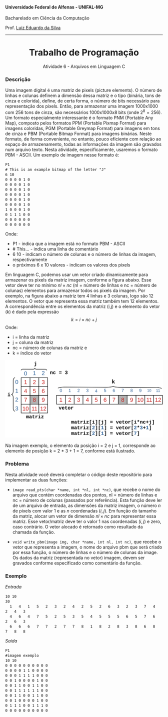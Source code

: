 #### Universidade Federal de Alfenas - UNIFAL-MG
Bacharelado em Ciência da Computação

Prof. [Luiz Eduardo da Silva](https://github.com/luizedsilva)

<hr>
<div align="center">
<h1>Trabalho de Programação</h1>
    <p>Atividade 6 - Arquivos em Linguagem C </p>
</div>

### Descrição

Uma imagem digital é uma matriz de pixels (picture elements). O número de linhas e colunas definem a dimensão dessa matriz e o tipo (binária, tons de cinza e colorida), define, de certa forma, o número de bits necessário para representação dos pixels. Então, para armazenar uma imagem 1000x1000 com 256 tons de cinza, são necessários 1000x1000x8 bits (onde $2^8 =256$).
Um formato especialmente interessante é o formato PNM (Portable Any Map), composto pelos formatos PPM (Portable Pixmap Format) para imagens coloridas, PGM (Portable Greymap Format) para imagens em tons de cinza e PBM (Portable Bitmap Format) para imagens binárias. Neste formato, de forma conveniente, no entanto, pouco eficiente com relação ao espaço de armazenamento, todas as informações da imagem são gravados num arquivo texto. Nesta atividade, especificamente, usaremos o formato PBM - ASCII. Um exemplo de imagem nesse formato é:

```
P1
# This is an example bitmap of the letter "J"
6 10
0 0 0 0 1 0
0 0 0 0 1 0
0 0 0 0 1 0
0 0 0 0 1 0
0 0 0 0 1 0
0 0 0 0 1 0
1 0 0 0 1 0
0 1 1 1 0 0
0 0 0 0 0 0
0 0 0 0 0 0
```
Onde:
* P1 - indica que a imagem está no formato PBM - ASCII
* \# This... - indica uma linha de comentário
* 6 10 - indicam o número de colunas e o número de linhas da imagem, respectivamente
* o próximos 6 x 10 valores - indicam os valores dos pixels

Em linguagem C, podemos usar um vetor criado dinamicamente para armazenar os pixels da matriz imagem, conforme a figura abaixo. Esse vetor deve ter no mínimo $nl \times nc$ (nl = número de linhas e nc = número de colunas) elementos para armazenar todos os pixels da imagem. Por exemplo, na figura abaixo a matriz tem 4 linhas e 3 colunas, logo são 12 elementos. O vetor que representa essa matriz também tem 12 elementos. A correspondência entre os elementos da matriz (i,j) e o elemento do vetor (k) é dado pela expressão $$ k = i \times nc + j $$ Onde:
* i = linha da matriz
* j = coluna da matriz
* nc = número de colunas da matriz e
* k = índice do vetor


![Representação Linear](representacaolinear.svg)

Na imagem exemplo, o elemento da posição i = 2 e j = 1, corresponde ao elemento de posição k = 2 * 3 + 1 = 7, conforme está ilustrado.

### Problema

Nesta atividade você deverá completar o código deste repositório para implementar as duas funções:
* ```image read_pts(char *name, int *nl, int *nc)```, que recebe o nome do arquivo que contém coordenadas dos pontos, nl = número de linhas e nc = número de colunas (passados por referência). Esta função deve ler de um arquivo de entrada, as dimensões da matriz imagem, o número $n$ de pixels com valor 1 e as $n$ coordenadas $(i,j)$. Em função do tamanho da matriz, alocar um vetor de dimensão $nl \times nc$ para representar essa matriz. Esse vetor/matriz deve ter o valor 1 nas coordenadas $(i,j)$ e zero, caso contrário. O vetor alocado é retornado como resultado da chamada da função.

* ```void write_pbm(image img, char *name, int nl, int nc)```, que recebe o vetor que representa a imagem, o nome do arquivo pbm que será criado por essa função, o número de linhas e o número de colunas da image. Os dados da matriz (representada no vetor) imagem, devem ser gravados conforme especificado como comentário da função.


### Exemplo
_*Entrada*_

```text
10 10
30
  1   4   1   5   2   3   2   4   2   5   2   6   3   2   3   7   4   2   4   3 
  4   6   4   7   5   2   5   3   5   4   5   5   5   6   5   7   6   2   6   3 
  6   6   6   7   7   2   7   7   8   1   8   2   8   3   8   6   8   7   8   8
```
_*Saída*_
```
P1
#imagem exemplo
10 10
0 0 0 0 0 0 0 0 0 0
0 0 0 0 1 1 0 0 0 0
0 0 0 1 1 1 1 0 0 0
0 0 1 0 0 0 0 1 0 0
0 0 1 1 0 0 1 1 0 0
0 0 1 1 1 1 1 1 0 0
0 0 1 1 0 0 1 1 0 0
0 0 1 0 0 0 0 1 0 0
0 1 1 1 0 0 1 1 1 0
0 0 0 0 0 0 0 0 0 0
```
